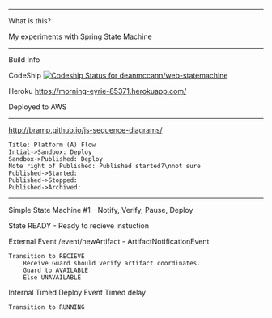 ------

What is this?

My experiments with Spring State Machine


------

Build Info

CodeShip [ ![Codeship Status for deanmccann/web-statemachine](https://codeship.com/projects/379d8ea0-f102-0133-aac5-3e251e5cf642/status?branch=master)](https://codeship.com/projects/149327) 

Heroku
https://morning-eyrie-85371.herokuapp.com/

Deployed to AWS 


------

http://bramp.github.io/js-sequence-diagrams/

```sequence
Title: Platform (A) Flow
Intial->Sandbox: Deploy
Sandbox->Published: Deploy
Note right of Published: Published started?\nnot sure
Published->Started: 
Published->Stopped: 
Published->Archived: 
```

-----



Simple State Machine #1 - Notify, Verify, Pause, Deploy

State
    READY - Ready to recieve instuction

External Event
    /event/newArtifact - ArtifactNotificationEvent

    Transition to RECIEVE
        Receive Guard should verify artifact coordinates.
        Guard to AVAILABLE
        Else UNAVAILABLE

Internal Timed Deploy Event
    Timed delay

    Transition to RUNNING
